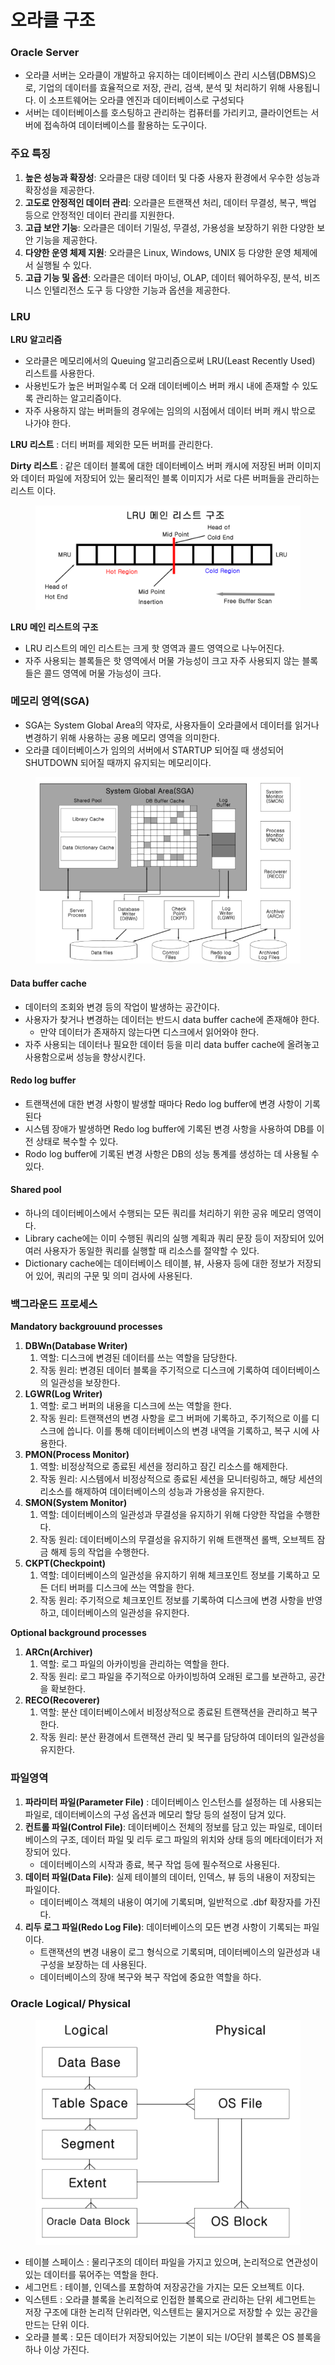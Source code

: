 # 오라클 구조

### Oracle Server

* 오라클 서버는 오라클이 개발하고 유지하는 데이터베이스 관리 시스템(DBMS)으로, 기업의 데이터를 효율적으로 저장, 관리, 검색, 분석 및 처리하기 위해 사용됩니다. 이 소프트웨어는 오라클 엔진과 데이터베이스로 구성되다
* 서버는 데이터베이스를 호스팅하고 관리하는 컴퓨터를 가리키고, 클라이언트는 서버에 접속하여 데이터베이스를 활용하는 도구이다.

### 주요 특징

1. **높은 성능과 확장성**: 오라클은 대량 데이터 및 다중 사용자 환경에서 우수한 성능과 확장성을 제공한다.
2. **고도로 안정적인 데이터 관리**: 오라클은 트랜잭션 처리, 데이터 무결성, 복구, 백업 등으로 안정적인 데이터 관리를 지원한다.
3. **고급 보안 기능**: 오라클은 데이터 기밀성, 무결성, 가용성을 보장하기 위한 다양한 보안 기능을 제공한다.
4. **다양한 운영 체제 지원**: 오라클은 Linux, Windows, UNIX 등 다양한 운영 체제에서 실행될 수 있다.
5. **고급 기능 및 옵션**: 오라클은 데이터 마이닝, OLAP, 데이터 웨어하우징, 분석, 비즈니스 인텔리전스 도구 등 다양한 기능과 옵션을 제공한다.

### LRU

**LRU 알고리즘**

* 오라클은 메모리에서의 Queuing 알고리즘으로써 LRU(Least Recently Used) 리스트를 사용한다.
* 사용빈도가 높은 버퍼일수록 더 오래 데이터베이스 버퍼 캐시 내에 존재할 수 있도록 관리하는 알고리즘이다.
* 자주 사용하지 않는 버퍼들의 경우에는 임의의 시점에서 데이터 버퍼 캐시 밖으로 나가야 한다.

**LRU 리스트** : 더티 버퍼를 제외한 모든 버퍼를 관리한다.

**Dirty 리스트** : 같은 데이터 블록에 대한 데이터베이스 버퍼 캐시에 저장된 버퍼 이미지와 데이터 파일에 저장되어 있는 물리적인 블록 이미지가 서로 다른 버퍼들을 관리하는 리스트 이다.

<figure><img src="../../.gitbook/assets/LURList.png" alt=""><figcaption></figcaption></figure>

**LRU 메인 리스트의 구조**

* LRU 리스트의 메인 리스트는 크게 핫 영역과 콜드 영역으로 나누어진다.
* 자주 사용되는 블록들은 핫 영역에서 머물 가능성이 크고 자주 사용되지 않는 블록들은 콜드 영역에 머물 가능성이 크다.

### 메모리 영역(SGA)

* SGA는 System Global Area의 약자로, 사용자들이 오라클에서 데이터를 읽거나 변경하기 위해 사용하는 공용 메모리 영역을 의미한다.
* 오라클 데이터베이스가 임의의 서버에서 STARTUP 되어질 때 생성되어 SHUTDOWN 되어질 때까지 유지되는 메모리이다.

<figure><img src="../../.gitbook/assets/SGA (1).png" alt=""><figcaption></figcaption></figure>

#### Data buffer cache

* 데이터의 조회와 변경 등의 작업이 발생하는 공간이다.
* 사용자가 찾거나 변경하는 데이터는 반드시 data buffer cache에 존재해야 한다.
  * 만약 데이터가 존재하지 않는다면 디스크에서 읽어와야 한다.
* 자주 사용되는 데이터나 필요한 데이터 등을 미리 data buffer cache에 올려놓고 사용함으로써 성능을 향상시킨다.

#### Redo log buffer

* 트랜잭션에 대한 변경 사항이 발생할 때마다 Redo log buffer에 변경 사항이 기록된다
* 시스템 장애가 발생하면 Redo log buffer에 기록된 변경 사항을 사용하여 DB를 이전 상태로 복수할 수 있다.
* Rodo log buffer에 기록된 변경 사항은 DB의 성능 통계를 생성하는 데 사용될 수 있다.

#### Shared pool

* 하나의 데이터베이스에서 수행되는 모든 쿼리를 처리하기 위한 공유 메모리 영역이다.
* Library cache에는 이미 수행된 쿼리의 실행 계획과 쿼리 문장 등이 저장되어 있어 여러 사용자가 동일한 쿼리를 실행할 때 리소스를 절약할 수 있다.
* Dictionary cache에는 데이터베이스 테이블, 뷰, 사용자 등에 대한 정보가 저장되어 있어, 쿼리의 구문 및 의미 검사에 사용된다.



### 백그라운드 프로세스

**Mandatory backgrouund processes**

1. **DBWn(Database Writer)**
   1. 역할: 디스크에 변경된 데이터를 쓰는 역할을 담당한다.
   2. 작동 원리: 변경된 데이터 블록을 주기적으로 디스크에 기록하여 데이터베이스의 일관성을 보장한다.
2. **LGWR(Log Writer)**
   1. 역할: 로그 버퍼의 내용을 디스크에 쓰는 역할을 한다.
   2. 작동 원리: 트랜잭션의 변경 사항을 로그 버퍼에 기록하고, 주기적으로 이를 디스크에 씁니다. 이를 통해 데이터베이스의 변경 내역을 기록하고, 복구 시에 사용한다.
3. **PMON(Process Monitor)**
   1. 역할: 비정상적으로 종료된 세션을 정리하고 잠긴 리소스를 해제한다.
   2. 작동 원리: 시스템에서 비정상적으로 종료된 세션을 모니터링하고, 해당 세션의 리소스를 해제하여 데이터베이스의 성능과 가용성을 유지한다.
4. **SMON(System Monitor)**
   1. 역할: 데이터베이스의 일관성과 무결성을 유지하기 위해 다양한 작업을 수행한다.
   2. 작동 원리: 데이터베이스의 무결성을 유지하기 위해 트랜잭션 롤백, 오브젝트 잠금 해제 등의 작업을 수행한다.
5. **CKPT(Checkpoint)**
   1. 역할: 데이터베이스의 일관성을 유지하기 위해 체크포인트 정보를 기록하고 모든 더티 버퍼를 디스크에 쓰는 역할을 한다.
   2. 작동 원리: 주기적으로 체크포인트 정보를 기록하여 디스크에 변경 사항을 반영하고, 데이터베이스의 일관성을 유지한다.

**Optional background processes**

1. **ARCn(Archiver)**
   1. 역할: 로그 파일의 아카이빙을 관리하는 역할을 한다.
   2. 작동 원리: 로그 파일을 주기적으로 아카이빙하여 오래된 로그를 보관하고, 공간을 확보한다.
2. **RECO(Recoverer)**
   1. 역할: 분산 데이터베이스에서 비정상적으로 종료된 트랜잭션을 관리하고 복구한다.
   2. 작동 원리: 분산 환경에서 트랜잭션 관리 및 복구를 담당하여 데이터의 일관성을 유지한다.

### 파일영역

1. **파라미터 파일(Parameter File)** : 데이터베이스 인스턴스를 설정하는 데 사용되는 파일로, 데이터베이스의 구성 옵션과 메모리 할당 등의 설정이 담겨 있다.
2. **컨트롤 파일(Control File)**: 데이터베이스 전체의 정보를 담고 있는 파일로, 데이터베이스의 구조, 데이터 파일 및 리두 로그 파일의 위치와 상태 등의 메타데이터가 저장되어 있다.
   * 데이터베이스의 시작과 종료, 복구 작업 등에 필수적으로 사용된다.
3. **데이터 파일(Data File)**: 실제 테이블의 데이터, 인덱스, 뷰 등의 내용이 저장되는 파일이다.
   * 데이터베이스 객체의 내용이 여기에 기록되며, 일반적으로 .dbf 확장자를 가진다.
4. **리두 로그 파일(Redo Log File)**: 데이터베이스의 모든 변경 사항이 기록되는 파일이다.
   * 트랜잭션의 변경 내용이 로그 형식으로 기록되며, 데이터베이스의 일관성과 내구성을 보장하는 데 사용된다.
   * 데이터베이스의 장애 복구와 복구 작업에 중요한 역할을 하다.

### Oracle Logical/ Physical

<figure><img src="../../.gitbook/assets/Logical_Physical.png" alt=""><figcaption></figcaption></figure>

* 테이블 스페이스 : 물리구조의 데이터 파일을 가지고 있으며, 논리적으로 연관성이 있는 데이터를 묶어주는 역할을 한다.
* 세그먼트 : 테이블, 인덱스를 포함하여 저장공간을 가지는 모든 오브젝트 이다.
* 익스텐트 : 오라클 블록을 논리적으로 인접한 블록으로 관리하는 단위 세그먼트는 저장 구조에 대한 논리적 단위라면, 익스텐트는 물지거으로 저장할 수 있는 공간을 만드는 단위 이다.
* 오라클 블록 : 모든 데이터가 저장되어있는 기본이 되는 I/O단위 블록은 OS 블록을 하나 이상 가진다.
